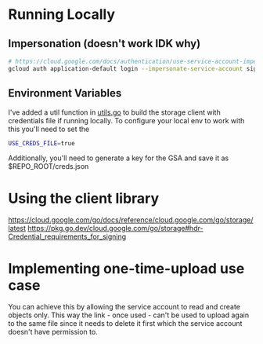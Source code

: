 # Running Locally

## Impersonation (doesn't work IDK why)

```sh
# https://cloud.google.com/docs/authentication/use-service-account-impersonation
gcloud auth application-default login --impersonate-service-account signed-url-agent@uploading-and-downloading-3988.iam.gserviceaccount.com
```

## Environment Variables

I've added a util function in [utils.go](utils/utils.go) to build the storage client with credentials file
if running locally. To configure your local env to work with this you'll need to set the

```sh
USE_CREDS_FILE=true
```

Additionally, you'll need to generate a key for the GSA and save it as $REPO_ROOT/creds.json

# Using the client library

https://cloud.google.com/go/docs/reference/cloud.google.com/go/storage/latest
https://pkg.go.dev/cloud.google.com/go/storage#hdr-Credential_requirements_for_signing

# Implementing one-time-upload use case

You can achieve this by allowing the service account to read and create objects only. This way the link - once used - can't be used to upload again to the same file since it needs to delete it first which the service account doesn't have permission to.
